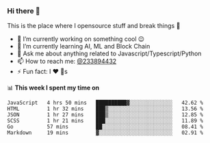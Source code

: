 ### Hi there 👋

<!--
**a233894432/a233894432** is a ✨ _special_ ✨ repository because its `README.md` (this file) appears on your GitHub profile.

Here are some ideas to get you started:

- 🔭 I’m currently working on ...
- 🌱 I’m currently learning ...
- 👯 I’m looking to collaborate on ...
- 🤔 I’m looking for help with ...
- 💬 Ask me about ...
- 📫 How to reach me: ...
- 😄 Pronouns: ...
- ⚡ Fun fact: ...
-->
 
 
This is the place where I opensource stuff and break things :rofl:

- 🔭 I’m currently working on something cool :wink:
- 🌱 I’m currently learning AI, ML and Block Chain
- 💬 Ask me about anything related to Javascript/Typescript/Python
- 📫 How to reach me: [@233894432](https://twitter.com/233894432)
- ⚡ Fun fact: I :heart: :dog:s

📊 **This week I spent my time on**
<!--START_SECTION:waka-->

```text
JavaScript   4 hrs 50 mins   ██████████▓░░░░░░░░░░░░░░   42.62 %
HTML         1 hr 32 mins    ███▒░░░░░░░░░░░░░░░░░░░░░   13.56 %
JSON         1 hr 27 mins    ███▒░░░░░░░░░░░░░░░░░░░░░   12.85 %
SCSS         1 hr 21 mins    ███░░░░░░░░░░░░░░░░░░░░░░   11.89 %
Go           57 mins         ██░░░░░░░░░░░░░░░░░░░░░░░   08.41 %
Markdown     19 mins         ▓░░░░░░░░░░░░░░░░░░░░░░░░   02.91 %
```

<!--END_SECTION:waka-->
